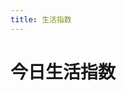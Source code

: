 ```yaml
---
title: 生活指数
---
```

# 今日生活指数
<script setup>
    import { ref, onMounted } from "vue"
    import axios from "axios"
if(globalThis.isBrowser){
    onMounted(() => {
        console.log(`Test test`)
        
            const life = document.getElementById("life");
    })
    axios({
        method: "post",
        url: "https://h5ctywhr.api.moji.com/indexDetail",
        data: '{"cityId":"1093"}'
    }).then((resp) => {
        resp.data.indexs.forEach((val, idx, arr) => {
            const header = document.createElement("h2")
            header.innerText = val.indexType
            const value = document.createElement("p")
            value.innerText = "["+val.indexLevel+"]"+val.indexLevelDesc
            const quote = document.createElement("blockquote")
            quote.innerText = val.indexDesc
            life.appendChild(header)
            life.appendChild(value)
            life.appendChild(quote)
        })
    })}
</script>

<div id="life"></div>
